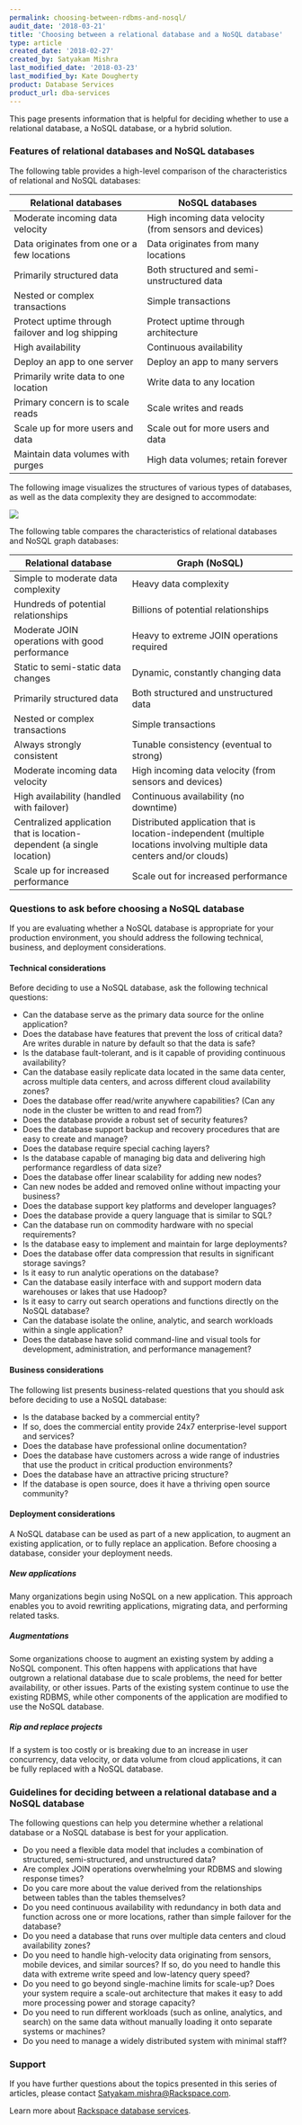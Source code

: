 ```yaml
---
permalink: choosing-between-rdbms-and-nosql/
audit_date: '2018-03-21'
title: 'Choosing between a relational database and a NoSQL database'
type: article
created_date: '2018-02-27'
created_by: Satyakam Mishra
last_modified_date: '2018-03-23'
last_modified_by: Kate Dougherty
product: Database Services
product_url: dba-services
---
```


This page presents information that is helpful for deciding whether to use a relational database, a NoSQL database, or a hybrid solution.

### Features of relational databases and NoSQL databases

 The following table provides a high-level comparison of the characteristics of relational and NoSQL databases:

 | Relational databases                             | NoSQL databases                                        |
 |--------------------------------------------------|--------------------------------------------------------|
 | Moderate incoming data velocity                  | High incoming data velocity (from sensors and devices) |
 | Data originates from one or a few locations      | Data originates from many locations                    |
 | Primarily structured data                        | Both structured and semi-unstructured data             |
 | Nested or complex transactions                   | Simple transactions                                    |
 | Protect uptime through failover and log shipping | Protect uptime through architecture                    |
 | High availability                                | Continuous availability                                |
 | Deploy an app to one server    | Deploy an app to many servers                             |
 | Primarily write data to one location             | Write data to any location                             |
 | Primary concern is to scale reads                   | Scale writes and reads                                 |
 | Scale up for more users and data                     | Scale out for more users and data                          |
 | Maintain data volumes with purges                 | High data volumes; retain forever                      |

The following image visualizes the structures of various types of databases, as well as the data complexity they are designed to accommodate:

<img src="{% asset_path intro-to-databases/data-complexity-value-in-relationships.png %}" />

The following table compares the characteristics of relational databases and NoSQL graph databases:

| Relational database                                                    | Graph (NoSQL)                                                                                                           |
|------------------------------------------------------------------------|-------------------------------------------------------------------------------------------------------------------------|
| Simple to moderate data complexity                                     | Heavy data complexity                                                                                                   |
| Hundreds of potential relationships                                    | Billions of potential relationships                                                                                     |
| Moderate JOIN operations with good performance                         | Heavy to extreme JOIN operations required                                                                               |
| Static to semi-static data changes                                     | Dynamic, constantly changing data                                                                                       |
| Primarily structured data                                              | Both structured and unstructured data                                                                                   |
| Nested or complex transactions                                         | Simple transactions                                                                                                     |
| Always strongly consistent                                             | Tunable consistency (eventual to strong)                                                                                |
| Moderate incoming data velocity                                        | High incoming data velocity (from sensors and devices)                                                                  |
| High availability (handled with failover)                              | Continuous availability (no downtime)                                                                                   |
| Centralized application that is location-dependent (a single location) | Distributed application that is location-independent (multiple locations involving multiple data centers and/or clouds) |
| Scale up for increased performance                                     | Scale out for increased performance                                                                                     |

### Questions to ask before choosing a NoSQL database

If you are evaluating whether a NoSQL database is appropriate for your production environment, you should address the following technical, business, and deployment considerations.

#### Technical considerations

Before deciding to use a NoSQL database, ask the following technical questions:  

- Can the database serve as the primary data source for the online application?
- Does the database have features that prevent the loss of critical data? Are writes durable in nature by default so that the data is safe?
- Is the database fault-tolerant, and is it capable of providing continuous availability?
- Can the database easily replicate data located in the same data center, across multiple data centers, and across different cloud availability zones?
- Does the database offer read/write anywhere capabilities? (Can any node in the cluster be written to and read from?)
- Does the database provide a robust set of security features?
- Does the database support backup and recovery procedures that are easy to create and manage?
- Does the database require special caching layers?
- Is the database capable of managing big data and delivering high performance regardless of data size?
- Does the database offer linear scalability for adding new nodes?
- Can new nodes be added and removed online without impacting your business?
- Does the database support key platforms and developer languages?
- Does the database provide a query language that is similar to SQL?
- Can the database run on commodity hardware with no special requirements?
- Is the database easy to implement and maintain for large deployments?
- Does the database offer data compression that results in significant storage savings?
- Is it easy to run analytic operations on the database?
- Can the database easily interface with and support modern data warehouses or lakes that use Hadoop?
- Is it easy to carry out search operations and functions directly on the NoSQL database?
- Can the database isolate the online, analytic, and search workloads within a single application?
- Does the database have solid command-line and visual tools for development, administration, and performance management?

#### Business considerations

The following list presents business-related questions that you should ask before deciding to use a NoSQL database:

- Is the database backed by a commercial entity?
- If so, does the commercial entity provide 24x7 enterprise-level support and services?
- Does the database have professional online documentation?
- Does the database have customers across a wide range of industries that use the product in critical production environments?
- Does the database have an attractive pricing structure?
- If the database is open source, does it have a thriving open source community?

#### Deployment considerations

A NoSQL database can be used as part of a new application, to augment an existing application, or to fully replace an application. Before choosing a database, consider your deployment needs.

##### New applications

Many organizations begin using NoSQL on a new application. This approach enables you to avoid rewriting applications, migrating data, and performing related tasks.

##### Augmentations

Some organizations choose to augment an existing system by adding a NoSQL component. This often happens with applications that have outgrown a relational database due to scale problems, the need for better availability, or other issues. Parts of the existing system continue to use the existing RDBMS, while other components of the application are modified to use the NoSQL database.

##### Rip and replace projects

If a system is too costly or is breaking due to an increase in user concurrency, data velocity, or data volume from cloud applications, it can be fully replaced with a NoSQL database.

### Guidelines for deciding between a relational database and a NoSQL database

The following questions can help you determine whether a relational database or a NoSQL database is best for your application.

- Do you need a flexible data model that includes a combination of structured, semi-structured, and unstructured data?
- Are complex JOIN operations overwhelming your RDBMS and slowing response times?  
- Do you care more about the value derived from the relationships between tables than the tables themselves?
- Do you need continuous availability with redundancy in both data and function across one or more locations, rather than simple failover for the database?
- Do you need a database that runs over multiple data centers and cloud availability zones?
- Do you need to handle high-velocity data originating from sensors, mobile devices, and similar sources? If so, do you need to handle this data with extreme write speed and low-latency query speed?
- Do you need to go beyond single-machine limits for scale-up? Does your system require a scale-out architecture that makes it easy to add more processing power and storage capacity?
- Do you need to run different workloads (such as online, analytics, and search) on the same data without manually loading it onto separate systems or machines?
- Do you need to manage a widely distributed system with minimal staff?

### Support

If you have further questions about the topics presented in this series of articles, please contact [Satyakam.mishra@Rackspace.com](mailto:Satyakam.mishra@Rackspace.com).    

Learn more about [Rackspace database services](https://www.rackspace.com/dba-services).
